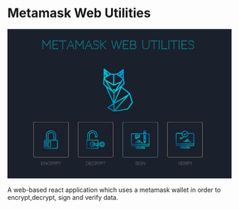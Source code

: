 # Metamask Web Utilities

![screenshot](./assets/screenshot.png)


A web-based react application which uses a metamask wallet in order to encrypt,decrypt, sign and verify data.

